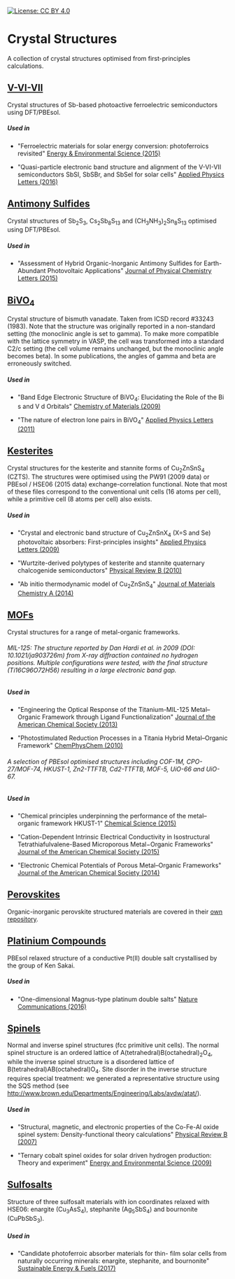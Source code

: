 [![License: CC BY 4.0](https://licensebuttons.net/l/by/4.0/80x15.png)](https://creativecommons.org/licenses/by/4.0/)

# Crystal Structures

A collection of crystal structures optimised from first-principles calculations.

[V-VI-VII](V-VI-VII)
------
Crystal structures of Sb-based photoactive ferroelectric semiconductors using DFT/PBEsol.

##### Used in

- "Ferroelectric materials for solar energy conversion: photoferroics revisited" [Energy & Environmental Science (2015)](http://pubs.rsc.org/en/Content/ArticleLanding/2015/EE/C4EE03523B#!divAbstract)

- "Quasi-particle electronic band structure and alignment of the V-VI-VII semiconductors SbSI, SbSBr, and SbSeI for solar cells" [Applied Physics Letters (2016)](http://dx.doi.org/10.1063/1.4943973)


[Antimony Sulfides](XSbS)
------
Crystal structures of Sb<sub>2</sub>S<sub>3</sub>, Cs<sub>2</sub>Sb<sub>8</sub>S<sub>13</sub> and (CH<sub>3</sub>NH<sub>3</sub>)<sub>2</sub>Sn<sub>8</sub>S<sub>13</sub> optimised using DFT/PBEsol.

##### Used in

- "Assessment of Hybrid Organic-Inorganic Antimony Sulfides for Earth-Abundant Photovoltaic Applications" [Journal of Physical Chemistry Letters (2015)](http://pubs.acs.org/doi/abs/10.1021/acs.jpclett.5b02555)


[BiVO<sub>4</sub>](BiVO4)
------
Crystal structure of bismuth vanadate. Taken from ICSD record #33243 (1983). Note that the structure was originally reported in a non-standard setting (the monoclinic angle is set to gamma). To make more compatible with the lattice symmetry in VASP, the cell was transformed into a standard C2/c setting (the cell volume remains unchanged, but the monoclinic angle becomes beta). In some publications, the angles of gamma and beta are erroneously switched. 

##### Used in

- "Band Edge Electronic Structure of BiVO<sub>4</sub>: Elucidating the Role of the Bi s and V d Orbitals" [Chemistry of Materials (2009)](http://pubs.acs.org/doi/abs/10.1021/cm802894z) 

- "The nature of electron lone pairs in BiVO<sub>4</sub>" [Applied Physics Letters (2011)](http://scitation.aip.org/content/aip/journal/apl/98/21/10.1063/1.3593012)


[Kesterites](Kesterites)
------
Crystal structures for the kesterite and stannite forms of Cu<sub>2</sub>ZnSnS<sub>4</sub> (CZTS). The structures were optimised using the PW91 (2009 data) or PBEsol / HSE06 (2015 data) exchange-correlation functional. Note that most of these files correspond to the conventional unit cells (16 atoms per cell), while a primitive cell (8 atoms per cell) also exists. 

##### Used in

- "Crystal and electronic band structure of Cu<sub>2</sub>ZnSnX<sub>4</sub> (X=S and Se) photovoltaic absorbers: First-principles insights" [Applied Physics Letters (2009)](http://scitation.aip.org/content/aip/journal/apl/94/4/10.1063/1.3074499)

- "Wurtzite-derived polytypes of kesterite and stannite quaternary chalcogenide semiconductors" [Physical Review B (2010)](http://journals.aps.org/prb/abstract/10.1103/PhysRevB.82.195203)

- "Ab initio thermodynamic model of Cu<sub>2</sub>ZnSnS<sub>4</sub>" [Journal of Materials Chemistry A (2014)](http://pubs.rsc.org/en/Content/ArticleLanding/2014/TA/c4ta00892h#!divAbstract)


[MOFs](MOFs)
------
Crystal structures for a range of metal-organic frameworks. 

###### MIL-125: The structure reported by Dan Hardi et al. in 2009 (DOI: 10.1021/ja903726m) from X-ray diffraction contained no hydrogen positions. Multiple configurations were tested, with the final structure (Ti16C96O72H56) resulting in a large electronic band gap.

##### Used in

- "Engineering the Optical Response of the Titanium-MIL-125 Metal–Organic Framework through Ligand Functionalization" [Journal of the American Chemical Society (2013)](http://pubs.acs.org/doi/abs/10.1021/ja405350u) 

- "Photostimulated Reduction Processes in a Titania Hybrid Metal–Organic Framework" [ChemPhysChem (2010)](http://onlinelibrary.wiley.com/doi/10.1002/cphc.201000306/abstract)

###### A selection of PBEsol optimised structures including COF-1M, CPO-27/MOF-74, HKUST-1, Zn2-TTFTB, Cd2-TTFTB, MOF-5, UiO-66 and UiO-67. 

##### Used in

- "Chemical principles underpinning the performance of the metal–organic framework HKUST-1" [Chemical Science (2015)](http://pubs.rsc.org/en/Content/ArticleLanding/2015/SC/C5SC01489A#!divAbstract) 

- "Cation-Dependent Intrinsic Electrical Conductivity in Isostructural Tetrathiafulvalene-Based Microporous Metal−Organic Frameworks" [Journal of the American Chemical Society (2015)](http://pubs.acs.org/doi/abs/10.1021/ja512437u)

- "Electronic Chemical Potentials of Porous Metal–Organic Frameworks" [Journal of the American Chemical Society (2014)](http://pubs.acs.org/doi/full/10.1021/ja4110073)

[Perovskites](https://github.com/WMD-Group/Hybrid-perovskites)
------
Organic-inorganic perovskite structured materials are covered in their [own repository](https://github.com/WMD-Group/Hybrid-perovskites).


[Platinium Compounds](Platinum)
------
PBEsol relaxed structure of a conductive Pt(II) double salt crystallised by the group of Ken Sakai. 

##### Used in

- "One-dimensional Magnus-type platinum double salts" [Nature Communications (2016)](https://www.nature.com/articles/ncomms11950)


[Spinels](Spinels)
------
Normal and inverse spinel structures (fcc primitive unit cells). 
The normal spinel structure is an ordered lattice of A(tetrahedral)B(octahedral)<sub>2</sub>O<sub>4</sub>, while the inverse spinel structure is a disordered lattice of B(tetrahedral)AB(octahedral)O<sub>4</sub>. 
Site disorder in the inverse structure requires special treatment: we generated a representative structure using the SQS method (see http://www.brown.edu/Departments/Engineering/Labs/avdw/atat/).

##### Used in

- "Structural, magnetic, and electronic properties of the Co-Fe-Al oxide spinel system: Density-functional theory calculations" [Physical Review B (2007)](http://journals.aps.org/prb/abstract/10.1103/PhysRevB.76.165119)

- "Ternary cobalt spinel oxides for solar driven hydrogen production: Theory and experiment" [Energy and Environmental Science (2009)](http://pubs.rsc.org/en/Content/ArticleLanding/2009/EE/B822903A#!divAbstract)


[Sulfosalts](Sulfosalts)
------
Structure of three sulfosalt materials with ion coordinates relaxed with HSE06: enargite (Cu<sub>3</sub>AsS<sub>4</sub>), stephanite (Ag<sub>5</sub>SbS<sub>4</sub>) and bournonite (CuPbSbS<sub>3</sub>).

##### Used in

- "Candidate photoferroic absorber materials for thin- film solar cells from naturally occurring minerals: enargite, stephanite, and bournonite" [Sustainable Energy & Fuels (2017)](http://pubs.rsc.org/en/Content/ArticleLanding/2017/SE/C7SE00277G#!divAbstract) 